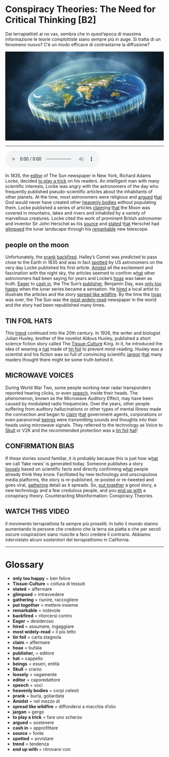 # Conspiracy Theories: The Need for Critical Thinking   [B2]

Dai terrapiattisti ai no vax, sembra che in quest’epoca di massima informazione le teorie complottiste siano sempre più in auge. Si tratta di un fenomeno nuovo? C’è un modo efficace di contrastarne la diffusione?

![](Conspiracy%20Theories%20The%20Need%20for%20Critical%20Thinking.webp)

--------------

<div>
<audio controls autoplay>
    <source src="https://raw.githubusercontent.com/dartie/knowledge-base/main/English/SpeakUp/2023-04/Conspiracy%20Theories%20The%20Need%20for%20Critical%20Thinking.mp3" type="audio/mpeg">
</audio>
</div>


In 1835, the [editor](## "caporedattore") of The Sun newspaper in New York, Richard Adams Locke, decided [to play a trick](## "fare uno scherzo") on his readers. An intelligent man with many scientific interests, Locke was angry with the astronomers of the day who frequently published pseudo-scientific articles about the inhabitants of other planets. At the time, most astronomers were religious and [argued](## "sostenere") t[hat](## "cappello") God would never have created other [heavenly bodies](## "corpi celesti") without populating them. Locke published a series of articles [claim](## "affermare")ing t[hat](## "cappello") the Moon was covered in mountains, lakes and rivers and inhabited by a variety of marvellous creatures. Locke cited the work of prominent British astronomer and inventor Sir John Herschel as his [source](## "fonte") and [stated](## "affermare") t[hat](## "cappello") Herschel had [glimpsed](## "intravvedere") the lunar landscape through his [remarkable](## "notevole") new telescope.

## people on the moon
Unfortunately, the [prank](## "burla, goliardata") [backfired](## "ritorcersi contro"). Halley’s Comet was predicted to pass close to the Earth in 1835 and was in fact [spotted](## "avvistare") by US astronomers on the very day Locke published his first article. [Amidst](## "nel mezzo di") all the excitement and fascination with the night sky, the articles seemed to confirm w[hat](## "cappello") other astronomers had been saying for years and Locke’s [hoax](## "bufala") was taken as truth. [Eager](## "desideroso") to [cash in](## "approfittare"), the The Sun’s [publisher,](## "editore") Benjamin Day, was [only too happy](## "ben felice") when the lunar series became a sensation. He [hired](## "assumere, ingaggiare") a local artist to illustrate the articles and the story [spread like wildfire](## "diffondersi a macchia d’olio"). By the time the [hoax](## "bufala") was over, the The Sun was the [most widely-read](## "il più letto") newspaper in the world and the story had been republished many times.

## TIN FOIL HATS
This [trend](## "tendenza") continued into the 20th century. In 1926, the writer and biologist Julian Huxley, brother of the novelist Aldous Huxley, published a short science fiction story called The [Tissue-Culture](## "coltura di tessuti") King. In it, he introduced the idea of wearing a [hat](## "cappello") made of [tin foil](## "carta stagnola") to prevent mind-reading. Huxley was a scientist and his fiction was so full of convincing scientific [jargon](## "gergo") t[hat](## "cappello") many readers thought there might be some truth behind it.

## MICROWAVE VOICES
During World War Two, some people working near radar transponders reported hearing clicks, or even [speech](## "voci"), inside their heads. The phenomenon, known as the Microwave Auditory Effect, may have been caused by modulated radio frequencies. Over the years, other people suffering from auditory hallucinations or other types of mental illness made the connection and began to [claim](## "affermare") t[hat](## "cappello") government agents, corporations or even paranormal [beings](## "esseri, entità") were transmitting sounds and thoughts into their heads using microwave signals. They referred to the technology as Voice to [Skull](## "cranio") or V2K and the recommended protection was a [tin foil](## "carta stagnola") [hat](## "cappello")!

## CONFIRMATION BIAS
If these stories sound familiar, it is probably because this is just how w[hat](## "cappello") we call ‘fake news’ is generated today. Someone publishes a story [loosely](## "vagamente") based on scientific facts and directly confirming w[hat](## "cappello") people already think they know. Facilitated by new technology and unscrupulous media platforms, the story is re-published, re-posted or re-tweeted and goes viral, [gathering](## "riunire, raccogliere") detail as it spreads. So, [put together](## "mettere insieme") a good story, a new technology and a few credulous people, and you [end up with](## "ritrovarsi con") a conspiracy theory.
Counteracting Misinformation: Conspiracy Theories 

## WATCH THIS VIDEO
Il movimento terrapiattista fa sempre più proseliti. In tutto il mondo stanno aumentando le persone che credono che la terra sia piatta e che per secoli oscure cospirazioni siano riuscite a farci credere il contrario. Abbiamo intervistato alcuni sostenitori del terrapiattismo in California.
 

--------------

<div style = "display:block; clear:both; page-break-after:always;"></div>

# Glossary
* **only too happy** = ben felice
* **Tissue-Culture** = coltura di tessuti
* **stated** = affermare
* **glimpsed** = intravvedere
* **gathering** = riunire, raccogliere
* **put together** = mettere insieme
* **remarkable** = notevole
* **backfired** = ritorcersi contro
* **Eager** = desideroso
* **hired** = assumere, ingaggiare
* **most widely-read** = il più letto
* **tin foil** = carta stagnola
* **claim** = affermare
* **hoax** = bufala
* **publisher,** = editore
* **hat** = cappello
* **beings** = esseri, entità
* **Skull** = cranio
* **loosely** = vagamente
* **editor** = caporedattore
* **speech** = voci
* **heavenly bodies** = corpi celesti
* **prank** = burla, goliardata
* **Amidst** = nel mezzo di
* **spread like wildfire** = diffondersi a macchia d’olio
* **jargon** = gergo
* **to play a trick** = fare uno scherzo
* **argued** = sostenere
* **cash in** = approfittare
* **source** = fonte
* **spotted** = avvistare
* **trend** = tendenza
* **end up with** = ritrovarsi con
